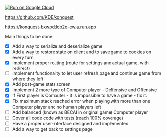 [![Run on Google Cloud](https://storage.googleapis.com/cloudrun/button.svg)](https://console.cloud.google.com/cloudshell/editor?shellonly=true&cloudshell_image=gcr.io/cloudrun/button&cloudshell_git_repo=https://github.com/pomahtuk/konquest.git)

https://github.com/KDE/konquest

https://konquest-bxwpddcb2q-ew.a.run.app

Main things to be done:
- [x] Add a way to serialize and deserialize game
- [x] Add a way to restore state on client and to save game to cookies on every turn 
- [x] Implement proper routing (route for settings and actual game, with redirect)
- [ ] Implement functionality to let user refresh page and continue game from where they left
- [x] Add post-game stats screen
- [x] Implement 2 more type of Computer player - Deffensive and Offensive
- [x] If First player is Computer - it is impossible to have a game - fix it.
- [x] Fix maximum stack reached error when playing with more than one Computer player and no human players left
- [ ] Add balanced (known as BECAI in original game) Computer player
- [ ] Cover all code code with tests (reach 100% coverage)
- [ ] Have a proper user-interface designed and implemented
- [ ] Add a way to get back to settings page